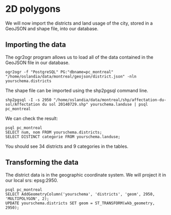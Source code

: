 # 2D polygons

We will now import the districts and land usage of the city, stored in a GeoJSON and shape file, into our database.

## Importing the data

The ogr2ogr program allows us to load all of the data contained in the GeoJSON file in our database.

`ogr2ogr -f "PostgreSQL" PG:"dbname=pc_montreal" "/home/oslandia/data/montreal/geojson/district.json" -nln yourschema.districts`

The shape file can be imported using the shp2pgsql command line.

`shp2pgsql -I -s 2950 "/home/oslandia/data/montreal/shp/affectation-du-sol/Affectation du sol 20140729.shp" yourschema.landuse | psql pc_montreal`


We can check the result:

```
psql pc_montreal
SELECT num, nom FROM yourschema.districts;
SELECT DISTINCT categorie FROM yourschema.landuse;
```

You should see 34 districts and 9 categories in the tables.

## Transforming the data

The district data is in the geographic coordinate system. We will project it in our local srs: epsg:2950.

```
psql pc_montreal
SELECT AddGeometryColumn('yourschema', 'districts', 'geom', 2950, 'MULTIPOLYGON', 2);
UPDATE yourschema.districts SET geom = ST_TRANSFORM(wkb_geometry, 2950);
```
